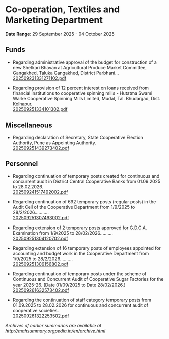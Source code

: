 # Co-operation, Textiles and Marketing Department

**Date Range**: 29 September 2025 - 04 October 2025


## Funds
- Regarding administrative approval of the budget for construction of a new Shetkari Bhavan at Agricultural Produce Market Committee, Gangakhed, Taluka Gangakhed, District Parbhani...\
  [202509231331271102.pdf](https://gr.maharashtra.gov.in/Site/Upload/Government%20Resolutions/English/202509231331271102.pdf)

- Regarding provision of 12 percent interest on loans received from financial institutions to cooperative spinning mills - Hutatma Swami Warke Cooperative Spinning Mills Limited, Mudal, Tal. Bhudargad, Dist. Kolhapur.\
  [202509251334101302.pdf](https://gr.maharashtra.gov.in/Site/Upload/Government%20Resolutions/English/202509251334101302.pdf)

## Miscellaneous
- Regarding declaration of Secretary, State Cooperative Election Authority, Pune as Appointing Authority.\
  [202509251439273402.pdf](https://gr.maharashtra.gov.in/Site/Upload/Government%20Resolutions/English/202509251439273402.pdf)

## Personnel
- Regarding continuation of temporary posts created for continuous and concurrent audit in District Central Cooperative Banks from 01.09.2025 to 28.02.2026.\
  [202509241517492002.pdf](https://gr.maharashtra.gov.in/Site/Upload/Government%20Resolutions/English/202509241517492002.pdf)

- Regarding continuation of 692 temporary posts (regular posts) in the Audit Cell of the Cooperative Department from 1/9/2025 to 28/2/2026...........\
  [202509251307493002.pdf](https://gr.maharashtra.gov.in/Site/Upload/Government%20Resolutions/English/202509251307493002.pdf)

- Regarding extension of 2 temporary posts approved for G.D.C.A. Examination from 1/9/2025 to 28/02/2026..........\
  [202509251304120702.pdf](https://gr.maharashtra.gov.in/Site/Upload/Government%20Resolutions/English/202509251304120702.pdf)

- Regarding extension of 16 temporary posts of employees appointed for accounting and budget work in the Cooperative Department from 1/9/2025 to 28/2/2026..........\
  [202509251306156802.pdf](https://gr.maharashtra.gov.in/Site/Upload/Government%20Resolutions/English/202509251306156802.pdf)

- Regarding continuation of temporary posts under the scheme of Continuous and Concurrent Audit of Cooperative Sugar Factories for the year 2025-26. (Date 01/09/2025 to Date 28/02/2026.)\
  [202509261632573402.pdf](https://gr.maharashtra.gov.in/Site/Upload/Government%20Resolutions/English/202509261632573402.pdf)

- Regarding the continuation of staff category temporary posts from 01.09.2025 to 28.02.2026 for continuous and concurrent audit of cooperative societies.\
  [202509261322253502.pdf](https://gr.maharashtra.gov.in/Site/Upload/Government%20Resolutions/English/202509261322253502.pdf)


*Archives of earlier summaries are available at http://mahsummary.orgpedia.in/en/archive.html*